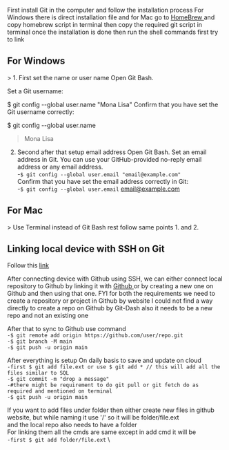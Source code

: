 <!--this file should be able to guide on the initial installation for Git in the local system-->
First install Git in the computer and follow the installation process
For Windows there is direct installation file and for Mac go to <a href='https://brew.sh'> HomeBrew </a> and copy homebrew script in terminal then copy the required git script in terminal
once the installation is done then run the shell commands first try to link

<h2> For Windows</h2>>
1. First set the name or user name
Open Git Bash.

Set a Git username:

$ git config --global user.name "Mona Lisa"
Confirm that you have set the Git username correctly:

$ git config --global user.name
> Mona Lisa
2. Second after that setup email address
Open Git Bash.
Set an email address in Git. You can use your GitHub-provided no-reply email address or any email address. \
-`$ git config --global user.email "email@example.com"` \
Confirm that you have set the email address correctly in Git:\
-`$ git config --global user.email`
email@example.com

<h2> For Mac </h2>>
Use Terminal instead of Git Bash rest follow same points 1. and 2. 

<h2> Linking local device with SSH on Git </h2>
Follow this <a href='https://docs.github.com/en/authentication/connecting-to-github-with-ssh/generating-a-new-ssh-key-and-adding-it-to-the-ssh-agent'> link </a> 

After connecting device with Github using SSH, we can either connect local repository to Github by linking it with <a href='https://docs.github.com/en/repositories/working-with-files/managing-files/adding-a-file-to-a-repository#adding-a-file-to-a-repository-using-the-command-line'> Github </a> or by creating a new one on Github and then using that one.
FYI for both the requirements we need to create a repository or project in Github by website I could not find a way directly to create a repo on Github by Git-Dash also it needs to be a new repo and not an existing one

After that to sync to Github
use command \
`-$ git remote add origin https://github.com/user/repo.git` \
`-$ git branch -M main` \
`-$ git push -u origin main` 


After everything is setup 
On daily basis to save and update on cloud \
`-first $ git add file.ext or use $ git add * // this will add all the files similar to SQL` \
`-$ git commit -m "drop a message"` \
`-#there might be requirement to do git pull or git fetch do as required and mentioned on terminal` \
`-$ git push -u origin main` 

If you want to add files under folder then either create new files in github website, but while naming it use '/' so it will be folder/file.ext \
and the local repo also needs to have a folder \
For linking them all the cmds are same except in add cmd it will be \
`-first $ git add folder/file.ext` \
